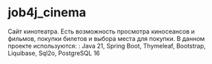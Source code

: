 # job4j_cinema
Сайт кинотеатра. Есть возможность просмотра киносеансов и фильмов, покупки билетов и выбора места для покупки.
В данном проекте используются: : Java 21, Spring Boot, Thymeleaf, Bootstrap, Liquibase, Sql2o, PostgreSQL 16
